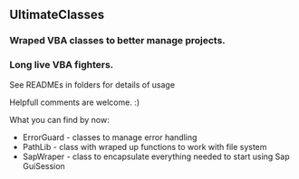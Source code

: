 ## UltimateClasses

### Wraped VBA classes to better manage projects.

### **Long live VBA fighters.**

See READMEs in folders for details of usage

Helpfull comments are welcome. :)

What you can find by now:
- ErrorGuard - classes to manage error handling
- PathLib - class with wraped up functions to work with file system
- SapWraper - class to encapsulate everything needed to start using Sap GuiSession
